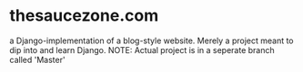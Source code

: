 # thesaucezone.com
a Django-implementation of a blog-style website. Merely a project meant to dip into and learn Django.
NOTE: Actual project is in a seperate branch called 'Master'
